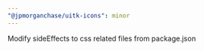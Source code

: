 ```yaml
---
"@jpmorganchase/uitk-icons": minor
---
```


Modify sideEffects to css related files from package.json
